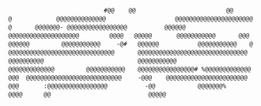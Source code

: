 `                            #@@    @@  `
`                         @@          @ `
`             @@@@@@@@@@@@@@            `
`         @@@@@@@@@@@@@@@@@@@@@@      @ `
`       @@@@@@@- @@@@@@@@@@@@@@@@@      `
`      @@@@@@  @@@@@@@@@@@@@@@@@@@@     `
`     @@@@   @@@@@       @@@@@@@@@@@    `
`    @@@   @@@@@@         @@@@@@@@@@@   `
`   -@#   @@@@@@           @@@@@@@@@@@  `
`   @   @@@@@@@@@@@@@@@@@@@@@@@@@@@@@@  `
`      @@@@@@@@@@@@@@@@@@@@@@@@@@@@@@@  `
`     @@@@@@@@@@                        `
`    @@@@@@@@@@@                        `
`   @@@@@@@@@@@@@         @@@@@@@@@@@   `
`  @@@@@@@@@@@@@@@@# %@@@@@@@@@@@@@    `
` @@@  @@@@@@@@@@@@@@@@@@@@@@@@@@@     `
`-@@@    @@@@@@@@@@@@@@@@@@@@@@@       `
`@@@       :@@@@@@@@@@@@@@@@@          `
`-@@            @@@@@@@%               `
`@@@@      @@                         `
`   @@@@@                              `

